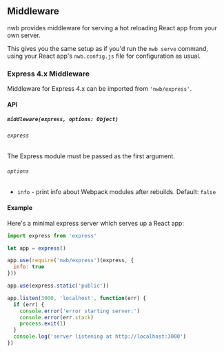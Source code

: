 ## Middleware

nwb provides middleware for serving a hot reloading React app from your own server.

This gives you the same setup as if you'd run the `nwb serve` command, using your React app's `nwb.config.js` file for configuration as usual.

### Express 4.x Middleware

Middleware for Express 4.x can be imported from `'nwb/express'`.

#### API

##### `middleware(express, options: Object)`

###### `express`

The Express module must be passed as the first argument.

###### `options`

* `info` - print info about Webpack modules after rebuilds. Default: `false`

#### Example

Here's a minimal express server which serves up a React app:

```js
import express from 'express'

let app = express()

app.use(require('nwb/express')(express, {
  info: true
}))

app.use(express.static('public'))

app.listen(3000, 'localhost', function(err) {
  if (err) {
    console.error('error starting server:')
    console.error(err.stack)
    process.exit(1)
  }
  console.log('server listening at http://localhost:3000')
})
```
